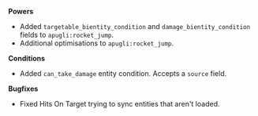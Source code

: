 **Powers**
- Added `targetable_bientity_condition` and `damage_bientity_condition` fields to `apugli:rocket_jump`.
- Additional optimisations to `apugli:rocket_jump`.

**Conditions**
- Added `can_take_damage` entity condition. Accepts a `source` field.

**Bugfixes**
- Fixed Hits On Target trying to sync entities that aren't loaded.